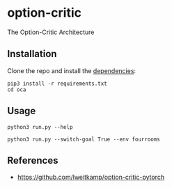 # option-critic

The Option-Critic Architecture

## Installation

Clone the repo and install the [dependencies](requirements.txt):

```shell
pip3 install -r requirements.txt
cd oca
```

## Usage

```shell
python3 run.py --help
```

```shell
python3 run.py --switch-goal True --env fourrooms
```

## References

- <https://github.com/lweitkamp/option-critic-pytorch>
